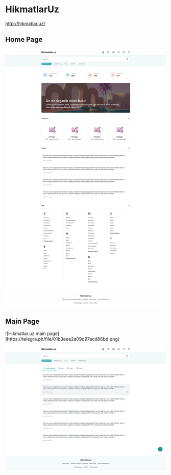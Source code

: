 # HikmatlarUz
http://hikmatlar.uz/

<h2>Home Page</h2>

![Hikmatlar.uz home page](/src/assets/screenshots/image_2022-01-12_14-30-17.png)

<h2>Main Page</h2>
![Hikmatlar.uz main page](https://telegra.ph/file/01b3eea2a09d97acd86bd.png)

![alt text](src/assets/screenshots/127.0.0.1_5500_src_index.html.png)
